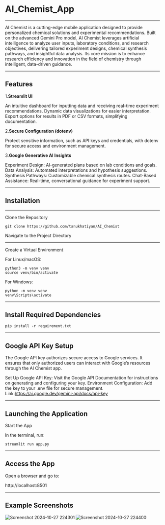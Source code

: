 # AI_Chemist_App
_________________________________________________________________________________________________________________________________________________________

AI Chemist is a cutting-edge mobile application designed to provide personalized chemical solutions and experimental recommendations. Built on the advanced Gemini Pro model, AI Chemist leverages artificial intelligence to analyze user inputs, laboratory conditions, and research objectives, delivering tailored experiment designs, chemical synthesis pathways, and insightful data analysis. Its core mission is to enhance research efficiency and innovation in the field of chemistry through intelligent, data-driven guidance.
_______________________________________________________________________________________________________________________________________________________________
## Features

1.**Streamlit UI**

An intuitive dashboard for inputting data and receiving real-time experiment recommendations.
Dynamic data visualizations for easier interpretation.
Export options for results in PDF or CSV formats, simplifying documentation.

2.**Secure Configuration (dotenv)**

Protect sensitive information, such as API keys and credentials, with dotenv for secure access and environment management.

3.**Google Generative AI Insights**

Experiment Design: AI-generated plans based on lab conditions and goals.
Data Analysis: Automated interpretations and hypothesis suggestions.
Synthesis Pathways: Customizable chemical synthesis routes.
Chat-Based Assistance: Real-time, conversational guidance for experiment support.
______________________________________________________________________________________________________________________________________________________________
## Installation
_________________________________________________________________________________________________________________________________________________
Clone the Repository

    git clone https://github.com/tanukhatiyan/AI_Chemist
Navigate to the Project Directory
______________________________________________________________________________________________________________________________________________________
Create a Virtual Environment

For Linux/macOS:

    python3 -m venv venv
    source venv/bin/activate

For Windows:

    python -m venv venv
    venv\Scripts\activate
____________________________________________________________________________________________________________________________________________________________
## Install Required Dependencies


    pip install -r requirement.txt
___________________________________________________________________________________________________________________________________________________________
 ## Google API Key Setup

The Google API key authorizes secure access to Google services. It ensures that only authorized users can interact with Google’s resources through the AI Chemist app.

Set Up Google API Key: Visit the Google API Documentation for instructions on generating and configuring your key.
Environment Configuration: Add the key to your .env file for secure management.
Link:https://ai.google.dev/gemini-api/docs/api-key
___________________________________________________________________________________________________________________________________________________________
## Launching the Application
Start the App

In the terminal, run:

    streamlit run app.py
___________________________________________________________________________________________________________________________________________________________
## Access the App

Open a browser and go to:


http://localhost:8501
___________________________________________________________________________________________________________________________________________________________
## Example Screenshots

![Screenshot 2024-10-27 224301](https://github.com/user-attachments/assets/9a33376d-12b0-4e8b-ac56-02c4944ff68a)
![Screenshot 2024-10-27 224400](https://github.com/user-attachments/assets/545e69ac-7e49-4714-b071-e8d0a1adb801)

